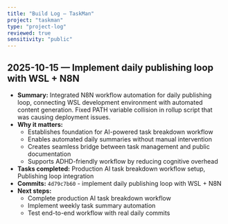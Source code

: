 ```yaml
---
title: "Build Log – TaskMan"
project: "taskman"
type: "project-log"
reviewed: true
sensitivity: "public"
---
```


## 2025-10-15 — Implement daily publishing loop with WSL + N8N

- **Summary:** Integrated N8N workflow automation for daily publishing loop, connecting WSL development environment with automated content generation. Fixed PATH variable collision in rollup script that was causing deployment issues.
- **Why it matters:**
  - Establishes foundation for AI-powered task breakdown workflow
  - Enables automated daily summaries without manual intervention
  - Creates seamless bridge between task management and public documentation
  - Supports ADHD-friendly workflow by reducing cognitive overhead
- **Tasks completed:** Production AI task breakdown workflow setup, Publishing loop integration
- **Commits:** `4d79c7b60` - implement daily publishing loop with WSL + N8N
- **Next steps:**
  - Complete production AI task breakdown workflow
  - Implement weekly task summary automation
  - Test end-to-end workflow with real daily commits
